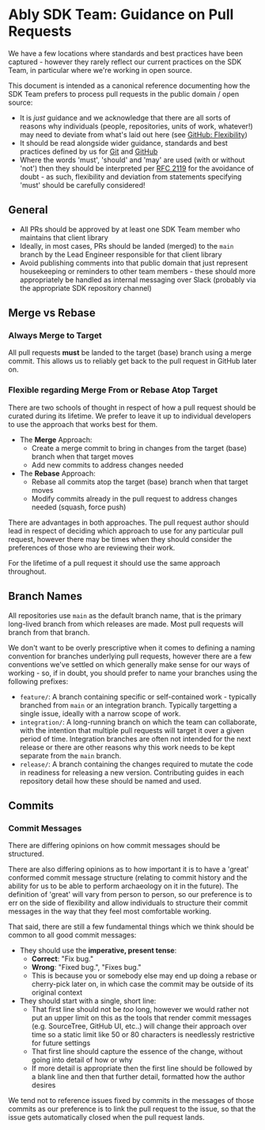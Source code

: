 # Ably SDK Team: Guidance on Pull Requests

We have a few locations where standards and best practices have been captured - however they rarely reflect our current practices on the SDK Team, in particular where we're working in open source.

This document is intended as a canonical reference documenting how the SDK Team prefers to process pull requests in the public domain / open source:

- It is _just_ guidance and we acknowledge that there are all sorts of reasons why individuals (people, repositories, units of work, whatever!) may need to deviate from what's laid out here (see [GitHub: Flexibility](github.md#flexibility))
- It should be read alongside wider guidance, standards and best practices defined by us for [Git](git.md) and [GitHub](github.md)
- Where the words 'must', 'should' and 'may' are used (with or without 'not') then they should be interpreted per [RFC 2119](https://datatracker.ietf.org/doc/html/rfc2119) for the avoidance of doubt - as such, flexibility and deviation from statements specifying 'must' should be carefully considered!

## General

- All PRs should be approved by at least one SDK Team member who maintains that client library
- Ideally, in most cases, PRs should be landed (merged) to the `main` branch by the Lead Engineer responsible for that client library
- Avoid publishing comments into that public domain that just represent housekeeping or reminders to other team members - these should more appropriately be handled as internal messaging over Slack (probably via the appropriate SDK repository channel)

## Merge vs Rebase

### Always Merge to Target

All pull requests **must** be landed to the target (base) branch using a merge commit.
This allows us to reliably get back to the pull request in GitHub later on.

### Flexible regarding Merge From or Rebase Atop Target

There are two schools of thought in respect of how a pull request should be curated during its lifetime.
We prefer to leave it up to individual developers to use the approach that works best for them.

- The **Merge** Approach:
  - Create a merge commit to bring in changes from the target (base) branch when that target moves
  - Add new commits to address changes needed
- The **Rebase** Approach:
  - Rebase all commits atop the target (base) branch when that target moves
  - Modify commits already in the pull request to address changes needed (squash, force push)

There are advantages in both approaches.
The pull request author should lead in respect of deciding which approach to use for any particular pull request,
however there may be times when they should consider the preferences of those who are reviewing their work.

For the lifetime of a pull request it should use the same approach throughout.

## Branch Names

All repositories use `main` as the default branch name, that is the primary long-lived branch from which releases are made.
Most pull requests will branch from that branch.

We don't want to be overly prescriptive when it comes to defining a naming convention for branches underlying pull requests, however there are a few conventions we've settled on which generally make sense for our ways of working - so, if in doubt, you should prefer to name your branches using the following prefixes:

- `feature/`: A branch containing specific or self-contained work - typically branched from `main` or an integration branch. Typically targetting a single issue, ideally with a narrow scope of work.
- `integration/`: A long-running branch on which the team can collaborate, with the intention that multiple pull requests will target it over a given period of time. Integration branches are often not intended for the next release or there are other reasons why this work needs to be kept separate from the `main` branch.
- `release/`: A branch containing the changes required to mutate the code in readiness for releasing a new version. Contributing guides in each repository detail how these should be named and used.

## Commits

### Commit Messages

There are differing opinions on how commit messages should be structured.

There are also differing opinions as to how important it is to have a 'great' conformed commit message structure (relating to commit history and the ability for us to be able to perform archaeology on it in the future).
The definition of 'great' will vary from person to person, so our preference is to err on the side of flexibility and allow individuals to structure their commit messages in the way that they feel most comfortable working.

That said, there are still a few fundamental things which we think should be common to all good commit messages:

- They should use the **imperative, present tense**:
  - **Correct**: "Fix bug."
  - **Wrong**: "Fixed bug.", "Fixes bug."
  - This is because you or somebody else may end up doing a rebase or cherry-pick later on, in which case the commit may be outside of its original context
- They should start with a single, short line:
  - That first line should not be _too_ long, however we would rather not put an upper limit on this as the tools that render commit messages (e.g. SourceTree, GitHub UI, etc..) will change their approach over time so a static limit like 50 or 80 characters is needlessly restrictive for future settings
  - That first line should capture the essence of the change, without going into detail of how or why
  - If more detail is appropriate then the first line should be followed by a blank line and then that further detail, formatted how the author desires

We tend not to reference issues fixed by commits in the messages of those commits as our preference is to link the pull request to the issue, so that the issue gets automatically closed when the pull request lands.
